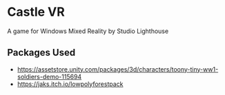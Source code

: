# Castle VR

A game for Windows Mixed Reality by Studio Lighthouse

## Packages Used
- https://assetstore.unity.com/packages/3d/characters/toony-tiny-ww1-soldiers-demo-115694
- https://jaks.itch.io/lowpolyforestpack
